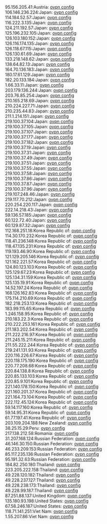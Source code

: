 95.156.205.41:Austria: [ovpn config](vpn/95_156_205_41.ovpn)  
106.146.236.224:Japan: [ovpn config](vpn/106_146_236_224.ovpn)  
114.184.52.57:Japan: [ovpn config](vpn/114_184_52_57.ovpn)  
116.222.3.135:Japan: [ovpn config](vpn/116_222_3_135.ovpn)  
124.211.192.57:Japan: [ovpn config](vpn/124_211_192_57.ovpn)  
125.196.232.105:Japan: [ovpn config](vpn/125_196_232_105.ovpn)  
126.103.180.152:Japan: [ovpn config](vpn/126_103_180_152.ovpn)  
126.116.174.135:Japan: [ovpn config](vpn/126_116_174_135.ovpn)  
126.118.67.115:Japan: [ovpn config](vpn/126_118_67_115.ovpn)  
126.130.61.69:Japan: [ovpn config](vpn/126_130_61_69.ovpn)  
133.218.148.62:Japan: [ovpn config](vpn/133_218_148_62.ovpn)  
138.64.82.13:Japan: [ovpn config](vpn/138_64_82_13.ovpn)  
164.70.136.183:Japan: [ovpn config](vpn/164_70_136_183.ovpn)  
180.17.61.129:Japan: [ovpn config](vpn/180_17_61_129.ovpn)  
182.20.133.184:Japan: [ovpn config](vpn/182_20_133_184.ovpn)  
1.66.33.11:Japan: [ovpn config](vpn/1_66_33_11.ovpn)  
203.179.136.244:Japan: [ovpn config](vpn/203_179_136_244.ovpn)  
203.76.85.254:Japan: [ovpn config](vpn/203_76_85_254.ovpn)  
210.165.218.69:Japan: [ovpn config](vpn/210_165_218_69.ovpn)  
210.224.227.71:Japan: [ovpn config](vpn/210_224_227_71.ovpn)  
210.235.44.83:Japan: [ovpn config](vpn/210_235_44_83.ovpn)  
211.1.214.151:Japan: [ovpn config](vpn/211_1_214_151.ovpn)  
219.100.37.104:Japan: [ovpn config](vpn/219_100_37_104.ovpn)  
219.100.37.105:Japan: [ovpn config](vpn/219_100_37_105.ovpn)  
219.100.37.107:Japan: [ovpn config](vpn/219_100_37_107.ovpn)  
219.100.37.177:Japan: [ovpn config](vpn/219_100_37_177.ovpn)  
219.100.37.182:Japan: [ovpn config](vpn/219_100_37_182.ovpn)  
219.100.37.19:Japan: [ovpn config](vpn/219_100_37_19.ovpn)  
219.100.37.31:Japan: [ovpn config](vpn/219_100_37_31.ovpn)  
219.100.37.49:Japan: [ovpn config](vpn/219_100_37_49.ovpn)  
219.100.37.51:Japan: [ovpn config](vpn/219_100_37_51.ovpn)  
219.100.37.55:Japan: [ovpn config](vpn/219_100_37_55.ovpn)  
219.100.37.58:Japan: [ovpn config](vpn/219_100_37_58.ovpn)  
219.100.37.86:Japan: [ovpn config](vpn/219_100_37_86.ovpn)  
219.100.37.87:Japan: [ovpn config](vpn/219_100_37_87.ovpn)  
219.100.37.96:Japan: [ovpn config](vpn/219_100_37_96.ovpn)  
219.107.248.46:Japan: [ovpn config](vpn/219_107_248_46.ovpn)  
219.117.70.212:Japan: [ovpn config](vpn/219_117_70_212.ovpn)  
220.254.220.117:Japan: [ovpn config](vpn/220_254_220_117.ovpn)  
222.14.218.43:Japan: [ovpn config](vpn/222_14_218_43.ovpn)  
59.136.57.185:Japan: [ovpn config](vpn/59_136_57_185.ovpn)  
60.122.72.40:Japan: [ovpn config](vpn/60_122_72_40.ovpn)  
60.129.87.32:Japan: [ovpn config](vpn/60_129_87_32.ovpn)  
112.168.251.18:Korea Republic of: [ovpn config](vpn/112_168_251_18.ovpn)  
114.30.170.232:Korea Republic of: [ovpn config](vpn/114_30_170_232.ovpn)  
118.41.236.148:Korea Republic of: [ovpn config](vpn/118_41_236_148.ovpn)  
118.47.135.231:Korea Republic of: [ovpn config](vpn/118_47_135_231.ovpn)  
119.193.46.90:Korea Republic of: [ovpn config](vpn/119_193_46_90.ovpn)  
121.129.205.146:Korea Republic of: [ovpn config](vpn/121_129_205_146.ovpn)  
121.162.221.57:Korea Republic of: [ovpn config](vpn/121_162_221_57.ovpn)  
124.80.123.103:Korea Republic of: [ovpn config](vpn/124_80_123_103.ovpn)  
125.129.67.23:Korea Republic of: [ovpn config](vpn/125_129_67_23.ovpn)  
125.134.31.159:Korea Republic of: [ovpn config](vpn/125_134_31_159.ovpn)  
125.135.19.91:Korea Republic of: [ovpn config](vpn/125_135_19_91.ovpn)  
14.52.197.24:Korea Republic of: [ovpn config](vpn/14_52_197_24.ovpn)  
168.126.162.83:Korea Republic of: [ovpn config](vpn/168_126_162_83.ovpn)  
175.114.210.69:Korea Republic of: [ovpn config](vpn/175_114_210_69.ovpn)  
182.218.253.13:Korea Republic of: [ovpn config](vpn/182_218_253_13.ovpn)  
183.99.115.65:Korea Republic of: [ovpn config](vpn/183_99_115_65.ovpn)  
1.246.158.95:Korea Republic of: [ovpn config](vpn/1_246_158_95.ovpn)  
210.183.22.3:Korea Republic of: [ovpn config](vpn/210_183_22_3.ovpn)  
210.222.253.161:Korea Republic of: [ovpn config](vpn/210_222_253_161.ovpn)  
211.183.202.54:Korea Republic of: [ovpn config](vpn/211_183_202_54.ovpn)  
211.222.216.97:Korea Republic of: [ovpn config](vpn/211_222_216_97.ovpn)  
211.245.15.211:Korea Republic of: [ovpn config](vpn/211_245_15_211.ovpn)  
211.55.222.244:Korea Republic of: [ovpn config](vpn/211_55_222_244.ovpn)  
219.241.131.93:Korea Republic of: [ovpn config](vpn/219_241_131_93.ovpn)  
220.116.226.67:Korea Republic of: [ovpn config](vpn/220_116_226_67.ovpn)  
220.118.175.190:Korea Republic of: [ovpn config](vpn/220_118_175_190.ovpn)  
220.77.208.68:Korea Republic of: [ovpn config](vpn/220_77_208_68.ovpn)  
220.84.138.8:Korea Republic of: [ovpn config](vpn/220_84_138_8.ovpn)  
220.85.133.103:Korea Republic of: [ovpn config](vpn/220_85_133_103.ovpn)  
220.85.9.101:Korea Republic of: [ovpn config](vpn/220_85_9_101.ovpn)  
221.140.178.150:Korea Republic of: [ovpn config](vpn/221_140_178_150.ovpn)  
221.160.201.37:Korea Republic of: [ovpn config](vpn/221_160_201_37.ovpn)  
221.164.73.104:Korea Republic of: [ovpn config](vpn/221_164_73_104.ovpn)  
222.112.45.124:Korea Republic of: [ovpn config](vpn/222_112_45_124.ovpn)  
59.14.117.160:Korea Republic of: [ovpn config](vpn/59_14_117_160.ovpn)  
59.14.95.31:Korea Republic of: [ovpn config](vpn/59_14_95_31.ovpn)  
61.77.197.41:Korea Republic of: [ovpn config](vpn/61_77_197_41.ovpn)  
203.109.204.188:New Zealand: [ovpn config](vpn/203_109_204_188.ovpn)  
38.25.15.29:Peru: [ovpn config](vpn/38_25_15_29.ovpn)  
217.138.212.58:Romania: [ovpn config](vpn/217_138_212_58.ovpn)  
31.207.168.124:Russian Federation: [ovpn config](vpn/31_207_168_124.ovpn)  
46.146.30.150:Russian Federation: [ovpn config](vpn/46_146_30_150.ovpn)  
46.233.209.153:Russian Federation: [ovpn config](vpn/46_233_209_153.ovpn)  
85.117.235.136:Russian Federation: [ovpn config](vpn/85_117_235_136.ovpn)  
95.191.32.63:Russian Federation: [ovpn config](vpn/95_191_32_63.ovpn)  
184.82.250.180:Thailand: [ovpn config](vpn/184_82_250_180.ovpn)  
223.205.222.158:Thailand: [ovpn config](vpn/223_205_222_158.ovpn)  
49.228.120.182:Thailand: [ovpn config](vpn/49_228_120_182.ovpn)  
49.228.237.127:Thailand: [ovpn config](vpn/49_228_237_127.ovpn)  
49.228.238.173:Thailand: [ovpn config](vpn/49_228_238_173.ovpn)  
49.228.99.187:Thailand: [ovpn config](vpn/49_228_99_187.ovpn)  
87.251.88.137:United Kingdom: [ovpn config](vpn/87_251_88_137.ovpn)  
135.180.93.198:United States: [ovpn config](vpn/135_180_93_198.ovpn)  
67.58.246.187:United States: [ovpn config](vpn/67_58_246_187.ovpn)  
118.71.141.251:Viet Nam: [ovpn config](vpn/118_71_141_251.ovpn)  
1.55.207.86:Viet Nam: [ovpn config](vpn/1_55_207_86.ovpn)  
